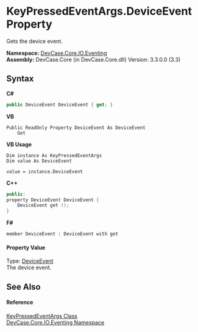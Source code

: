 # KeyPressedEventArgs.DeviceEvent Property 
 

Gets the device event.

**Namespace:**&nbsp;<a href="N_DevCase_Core_IO_Eventing">DevCase.Core.IO.Eventing</a><br />**Assembly:**&nbsp;DevCase.Core (in DevCase.Core.dll) Version: 3.3.0.0 (3.3)

## Syntax

**C#**<br />
``` C#
public DeviceEvent DeviceEvent { get; }
```

**VB**<br />
``` VB
Public ReadOnly Property DeviceEvent As DeviceEvent
	Get
```

**VB Usage**<br />
``` VB Usage
Dim instance As KeyPressedEventArgs
Dim value As DeviceEvent

value = instance.DeviceEvent

```

**C++**<br />
``` C++
public:
property DeviceEvent DeviceEvent {
	DeviceEvent get ();
}
```

**F#**<br />
``` F#
member DeviceEvent : DeviceEvent with get

```


#### Property Value
Type: <a href="T_DevCase_Core_IO_DeviceEvent">DeviceEvent</a><br />The device event.

## See Also


#### Reference
<a href="T_DevCase_Core_IO_Eventing_KeyPressedEventArgs">KeyPressedEventArgs Class</a><br /><a href="N_DevCase_Core_IO_Eventing">DevCase.Core.IO.Eventing Namespace</a><br />